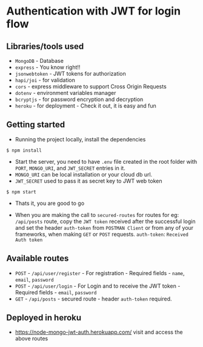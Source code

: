 # Authentication with JWT for login flow

## Libraries/tools used

- `MongoDB` - Database
- `express` - You know right!!
- `jsonwebtoken` - JWT tokens for authorization
- `hapi/joi` - for validation
- `cors` - express middleware to support Cross Origin Requests
- `dotenv` - environment variables manager
- `bcryptjs` - for password encryption and decryption
- `heroku` - for deployment - Check it out, it is easy and fun

## Getting started

- Running the project locally, install the dependencies
```
$ npm install
```

- Start the server, you need to have `.env` file created in the root folder with
  `PORT`, `MONGO_URI`, and `JWT_SECRET` entries in it.
- `MONGO_URI` can be local installation or your cloud db url.
- `JWT_SECRET` used to pass it as secret key to JWT web token

```
$ npm start
```

- Thats it, you are good to go

- When you are making the call to `secured-routes` for routes for eg:
  `/api/posts` route, copy the `JWT token` received after the successful login and
  set the header `auth-token` from `POSTMAN Client` or from
  any of your frameworks, when making `GET` or `POST` requests.
  `auth-token`: `Received Auth token`

## Available routes

- `POST` - `/api/user/register` - For registration - Required fields - `name`, `email`, `password`
- `POST` - `/api/user/login` - For Login and to receive the JWT token - Required fields -  `email`, `password`
- `GET` - `/api/posts` - secured route - header `auth-token` required.

## Deployed in heroku

- https://node-mongo-jwt-auth.herokuapp.com/ visit and access the above routes